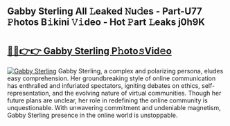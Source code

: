## Gabby Sterling All 𝙻eaked 𝙽u𝚍es - Part-U77 𝙿hotos B𝚒kini 𝚅𝚒deo - Hot 𝙿art 𝙻eaks j0h9K

# <h2><a href="http://ld3wlp.urlbe.top/?page=Gabby+Sterling">🔗🔗👉👉 Gabby Sterling P𝚑oto𝚜Vid𝚎o</a></h2>

[![Gabby Sterling](https://i.imgur.com/eBuTRDB.gif)](http://ld3wlp.urlbe.top/?page=Gabby+Sterling)
Gabby Sterling, a complex and polarizing persona, eludes easy comprehension. Her groundbreaking style of online communication has enthralled and infuriated spectators, igniting debates on ethics, self-representation, and the evolving nature of virtual communities. Though her future plans are unclear, her role in redefining the online community is unquestionable. With unwavering commitment and undeniable magnetism, Gabby Sterling presence in the online world is unstoppable.
